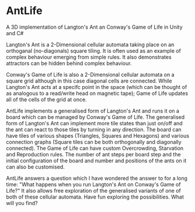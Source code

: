 # AntLife
 A 3D implementation of Langton's Ant an Conway's Game of Life in Unity and C#
 
 Langton's Ant is a 2-Dimensional cellular automata taking place on an orthoganal (no-diagonals) square tiling. It is often used as an example of complex behaviour emerging from simple rules. It also demonstrates attractors can be hidden behind complex behaviour.
 
 Conway's Game of Life is also a 2-Dimensional cellular automata on a square grid although in this case diagonal cells are connected. While Langton's Ant acts at a specifc point in the space (which can be thought of as analogous to a read/write head on magnetic tape); Game of Life updates all of the cells of the grid at once.
 
 AntLife implements a generalised form of Langton's Ant and runs it on a board which can be managed by Conway's Game of Life. The generalised form of Langton's Ant can implement more tile states than just on/off and the ant can react to those tiles by turning in any direction. The board can have tiles of various shapes (Triangles, Squares and Hexagons) and various connection graphs (Square tiles can be both orthogonally and diagonally connected). The Game of Life can have custom Overcrowding, Starvation and Reproduction rules. The number of ant steps per board step and the initial configuration of the board and number and positions of the ants on it can also be customised.
 
 AntLife answers a question which I have wondered the answer to for a long time: "What happens when you run Langton's Ant on Conway's Game of Life?" It also allows free exploration of the generalised variants of one of both of these cellular automata. Have fun exploring the possibilities. What will you find?
